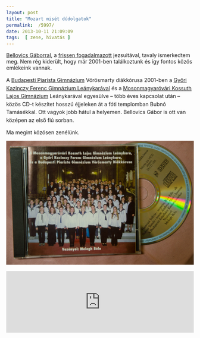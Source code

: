 ```yaml
---
layout: post
title: "Mozart misét dúdolgatok"
permalink:  /5997/ 
date: 2013-10-11 21:09:09
tags:  [ zene, hivatás ] 
---
```

<a href="http://www.jezsuita.hu/2013-08-26/interju-bellovics-gabor-jezsuita-noviciussal">Bellovics Gáborral</a>, a <a href="http://www.jezsuita.hu/galeria/fotogaleria/noviciusok-fogadalomtetele">frissen fogadalmazott</a> jezsuitával, tavaly ismerkedtem meg. Nem rég kiderült, hogy már 2001-ben találkoztunk és így fontos közös emlékeink vannak.

<span style="line-height: 1.538em;">A <a href="http://www.gimn.piar.hu/">Budapesti Piarista Gimnázium</a> Vörösmarty diákkórusa 2001-ben a <a href="http://www.kazinczy.gyor.hu/web/index.php?option=com_content&amp;view=article&amp;id=13&amp;Itemid=30">Győri Kazinczy Ferenc Gimnázium Leánykarával</a> és a <a href="http://www.kossuthmovar.hu/">Mosonmagyaróvári Kossuth Lajos Gimnázium</a> Leánykarával egyesülve – több éves kapcsolat után – közös CD-t készítet hosszú éjjeleken át a fóti templomban Bubnó Tamásékkal. Ott vagyok jobb hátul a helyemen. Bellovics Gábor is ott van középen az első fiú sorban.</span>

Ma megint közösen zenélünk.

<p style="text-align: center;"><a href="/files/images/DSC_0603-2.jpg" target="_blank"><img src="/files/images/DSC_0603.jpg" ></a></p><iframe frameborder="no" height="166" scrolling="no" src="https://w.soundcloud.com/player/?url=http%3A%2F%2Fapi.soundcloud.com%2Ftracks%2F114927443&amp;color=ff6600&amp;auto_play=false&amp;show_artwork=false" width="100%"></iframe>

